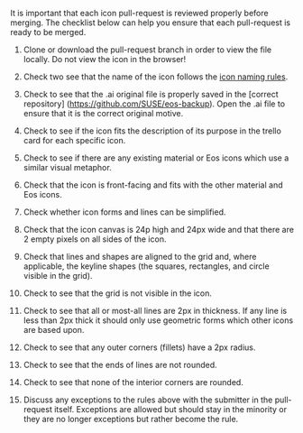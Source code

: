It is important that each icon pull-request is reviewed properly before merging. The checklist below can help you ensure that each pull-request is ready to be  merged.

1. Clone or download the pull-request branch in order to view the file locally. Do not view the icon in the browser!

1. Check two see that the name of the icon follows the [icon naming rules](https://gitlab.com/SUSE-UIUX/eos/wikis/Designing-and-compiling-svg-icons#naming-conventions-for-icons-files).

1. Check to see that the .ai original file is properly saved in the [correct repository] (https://github.com/SUSE/eos-backup). Open the .ai file to ensure that it is the correct original motive.

1. Check to see if the icon fits the description of its purpose in the trello card for each specific icon.

1. Check to see if there are any existing material or Eos icons which use a similar visual metaphor.

1. Check that the icon is front-facing and fits with the other material and Eos icons.

1. Check whether icon forms and lines can be simplified.

1. Check that the icon canvas is 24p high and 24px wide and that there are 2 empty pixels on all sides of the icon.

1. Check that lines and shapes are aligned to the grid and, where applicable, the keyline shapes (the squares, rectangles, and circle visible in the grid).

1. Check to see that the grid is not visible in the icon.

1. Check to see that all or most-all lines are 2px in thickness. If any line is less than 2px thick it should only use geometric forms which other icons are based upon.

1. Check to see that any outer corners (fillets) have a 2px radius. 

1. Check to see that the ends of lines are not rounded.

1. Check to see that none of the interior corners are rounded.

1. Discuss any exceptions to the rules above with the submitter in the pull-request itself. Exceptions are allowed but should stay in the minority or they are no longer exceptions but rather become the rule.